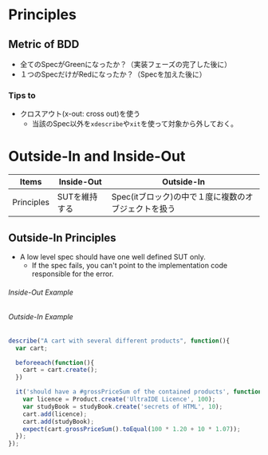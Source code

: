 
# Principles

## Metric of BDD
- 全てのSpecがGreenになったか？（実装フェーズの完了した後に）
- １つのSpecだけがRedになったか？（Specを加えた後に）

### Tips to
- クロスアウト(x-out: cross out)を使う
  - 当該のSpec以外を`xdescribe`や`xit`を使って対象から外しておく。



# Outside-In and Inside-Out

| Items | Inside-Out | Outside-In |
| ---- | ----- | ----- |
| Principles | SUTを維持する | Spec(itブロック)の中で１度に複数のオブジェクトを扱う |

## Outside-In Principles
- A low level spec should have one well defined SUT only.
  - If the spec fails, you can't point to the implementation code responsible for the error.

###### Inside-Out Example


###### Outside-In Example
```js
describe("A cart with several different products", function(){
  var cart;

  beforeeach(function(){
    cart = cart.create();
  })

  it('should have a #grossPriceSum of the contained products', function(){
    var licence = Product.create('UltraIDE Licence', 100);
    var studyBook = studyBook.create('secrets of HTML', 10);
    cart.add(licence);
    cart.add(studyBook);
    expect(cart.grossPriceSum().toEqual(100 * 1.20 + 10 * 1.07));
  });
});
```
